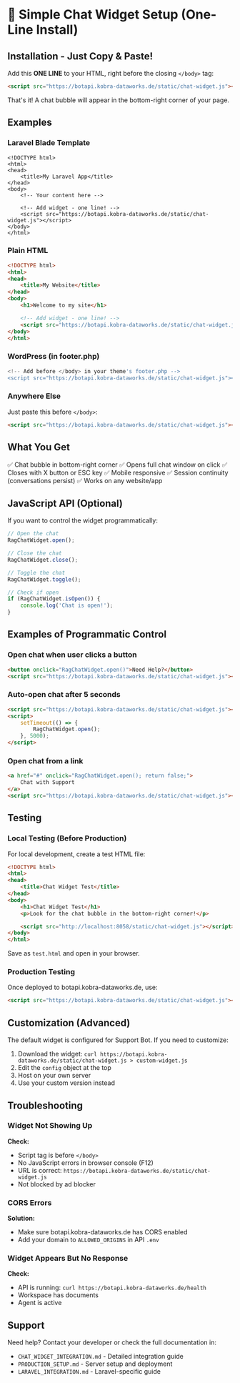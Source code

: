 # 🚀 Simple Chat Widget Setup (One-Line Install)

## Installation - Just Copy & Paste!

Add this **ONE LINE** to your HTML, right before the closing `</body>` tag:

```html
<script src="https://botapi.kobra-dataworks.de/static/chat-widget.js"></script>
```

That's it! A chat bubble will appear in the bottom-right corner of your page.

## Examples

### Laravel Blade Template

```blade
<!DOCTYPE html>
<html>
<head>
    <title>My Laravel App</title>
</head>
<body>
    <!-- Your content here -->

    <!-- Add widget - one line! -->
    <script src="https://botapi.kobra-dataworks.de/static/chat-widget.js"></script>
</body>
</html>
```

### Plain HTML

```html
<!DOCTYPE html>
<html>
<head>
    <title>My Website</title>
</head>
<body>
    <h1>Welcome to my site</h1>

    <!-- Add widget - one line! -->
    <script src="https://botapi.kobra-dataworks.de/static/chat-widget.js"></script>
</body>
</html>
```

### WordPress (in footer.php)

```php
<!-- Add before </body> in your theme's footer.php -->
<script src="https://botapi.kobra-dataworks.de/static/chat-widget.js"></script>
```

### Anywhere Else

Just paste this before `</body>`:
```html
<script src="https://botapi.kobra-dataworks.de/static/chat-widget.js"></script>
```

## What You Get

✅ Chat bubble in bottom-right corner
✅ Opens full chat window on click
✅ Closes with X button or ESC key
✅ Mobile responsive
✅ Session continuity (conversations persist)
✅ Works on any website/app

## JavaScript API (Optional)

If you want to control the widget programmatically:

```javascript
// Open the chat
RagChatWidget.open();

// Close the chat
RagChatWidget.close();

// Toggle the chat
RagChatWidget.toggle();

// Check if open
if (RagChatWidget.isOpen()) {
    console.log('Chat is open!');
}
```

## Examples of Programmatic Control

### Open chat when user clicks a button

```html
<button onclick="RagChatWidget.open()">Need Help?</button>
<script src="https://botapi.kobra-dataworks.de/static/chat-widget.js"></script>
```

### Auto-open chat after 5 seconds

```html
<script src="https://botapi.kobra-dataworks.de/static/chat-widget.js"></script>
<script>
    setTimeout(() => {
        RagChatWidget.open();
    }, 5000);
</script>
```

### Open chat from a link

```html
<a href="#" onclick="RagChatWidget.open(); return false;">
    Chat with Support
</a>
<script src="https://botapi.kobra-dataworks.de/static/chat-widget.js"></script>
```

## Testing

### Local Testing (Before Production)

For local development, create a test HTML file:

```html
<!DOCTYPE html>
<html>
<head>
    <title>Chat Widget Test</title>
</head>
<body>
    <h1>Chat Widget Test</h1>
    <p>Look for the chat bubble in the bottom-right corner!</p>

    <script src="http://localhost:8058/static/chat-widget.js"></script>
</body>
</html>
```

Save as `test.html` and open in your browser.

### Production Testing

Once deployed to botapi.kobra-dataworks.de, use:

```html
<script src="https://botapi.kobra-dataworks.de/static/chat-widget.js"></script>
```

## Customization (Advanced)

The default widget is configured for Support Bot. If you need to customize:

1. Download the widget: `curl https://botapi.kobra-dataworks.de/static/chat-widget.js > custom-widget.js`
2. Edit the `config` object at the top
3. Host on your own server
4. Use your custom version instead

## Troubleshooting

### Widget Not Showing Up

**Check:**
- Script tag is before `</body>`
- No JavaScript errors in browser console (F12)
- URL is correct: `https://botapi.kobra-dataworks.de/static/chat-widget.js`
- Not blocked by ad blocker

### CORS Errors

**Solution:**
- Make sure botapi.kobra-dataworks.de has CORS enabled
- Add your domain to `ALLOWED_ORIGINS` in API `.env`

### Widget Appears But No Response

**Check:**
- API is running: `curl https://botapi.kobra-dataworks.de/health`
- Workspace has documents
- Agent is active

## Support

Need help? Contact your developer or check the full documentation in:
- `CHAT_WIDGET_INTEGRATION.md` - Detailed integration guide
- `PRODUCTION_SETUP.md` - Server setup and deployment
- `LARAVEL_INTEGRATION.md` - Laravel-specific guide
